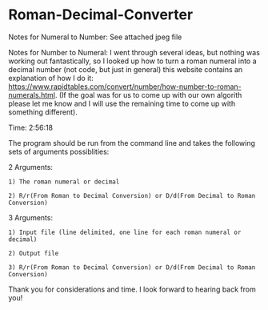 # Roman-Decimal-Converter
Notes for Numeral to Number: See attached jpeg file

Notes for Number to Numeral: I went through several ideas, but nothing was working out fantastically, so I looked up how to turn a roman numeral into a decimal number (not code, but just in general) this website contains an explanation of how I do it: https://www.rapidtables.com/convert/number/how-number-to-roman-numerals.html. (If the goal was for us to come up with our own algorith please let me know and I will use the remaining time to come up with something different).

Time: 2:56:18

The program should be run from the command line and takes the following sets of arguments possiblities:

2 Arguments:

	1) The roman numeral or decimal
	
	2) R/r(From Roman to Decimal Conversion) or D/d(From Decimal to Roman Conversion)
	
3 Arguments:

	1) Input file (line delimited, one line for each roman numeral or decimal)
	
	2) Output file
	
	3) R/r(From Roman to Decimal Conversion) or D/d(From Decimal to Roman Conversion)
	

Thank you for considerations and time. I look forward to hearing back from you!

